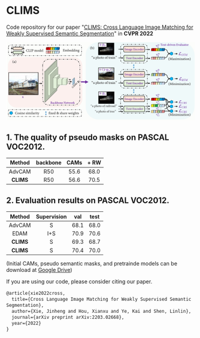 # CLIMS
Code repository for our paper "[CLIMS: Cross Language Image Matching for Weakly Supervised Semantic Segmentation](https://arxiv.org/abs/2203.02668)" in **CVPR 2022**

![](clims.png)

## 1. The quality of pseudo masks on PASCAL VOC2012.
| Method                | backbone | CAMs | + RW |
|:---------------------:|:---:|:----:|:----:|
| AdvCAM                | R50 | 55.6 | 68.0 |
| **CLIMS**                 | R50 | 56.6 | 70.5 |

## 2. Evaluation results on PASCAL VOC2012.
| Method                | Supervision| val | test |
|:---------------------:|:---:|:----:|:----:|
| AdvCAM                | S   | 68.1 | 68.0 |
| EDAM                  | I+S | 70.9 | 70.6 |
| **CLIMS**                 | S   | 69.3 | 68.7 | 
| **CLIMS**                 | S   | 70.4 | 70.0 |

(Initial CAMs, pseudo semantic masks, and pretrainde models can be download at [Google Drive](https://drive.google.com/drive/folders/1njCaolWacqSmw7HVNecwvCAMm7NsCFPq?usp=sharing))

If you are using our code, please consider citing our paper.

```
@article{xie2022cross,
  title={Cross Language Image Matching for Weakly Supervised Semantic Segmentation},
  author={Xie, Jinheng and Hou, Xianxu and Ye, Kai and Shen, Linlin},
  journal={arXiv preprint arXiv:2203.02668},
  year={2022}
}
```

